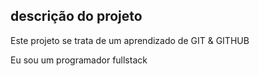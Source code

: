 <h2> descrição do projeto</h2>

<p> Este projeto se trata de um aprendizado de GIT & GITHUB</p>
<span> Eu sou um programador fullstack</span>
